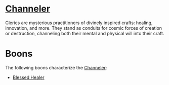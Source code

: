 # [Channeler](Channeler.md)
Clerics are mysterious practitioners of divinely inspired crafts: healing, innovation, and more. They stand as conduits for cosmic forces of creation or destruction, channeling both their mental and physical will into their craft.

# Boons
The following boons characterize the [Channeler](Channeler.md):

- [Blessed Healer](../Boons/Blessed%20Healer.md)
